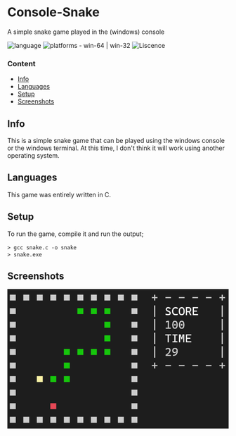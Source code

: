# Console-Snake
 A simple snake game played in the (windows) console

![language](https://img.shields.io/badge/Made%20with-c-lightgrey)
![platforms - win-64 | win-32](https://img.shields.io/badge/platforms-win--32%20%7C%20win--64-lightgrey)
![Liscence](https://img.shields.io/github/license/kanagroo/snake)

### Content
* [Info](#info)
* [Languages](#languages)
* [Setup](#setup)
* [Screenshots](#screenshots)

## Info
This is a simple snake game that can be played using the windows console or the windows terminal. At this time, I don't think it will work using another operating system.

## Languages
This game was entirely written in C.

## Setup
To run the game, compile it and run the output;

```
> gcc snake.c -o snake
> snake.exe
```
## Screenshots
![Gameplay Screenshot](./screenshots/gameplay.png)